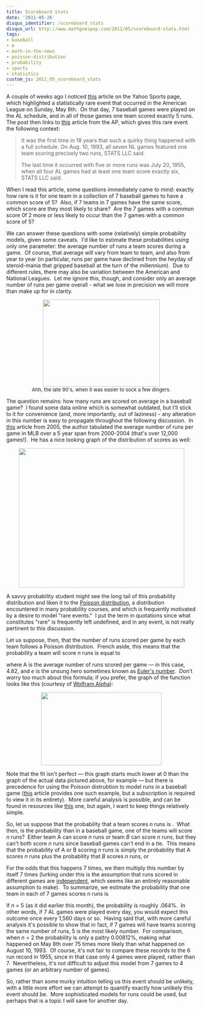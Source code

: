 ```yaml
---
title: Scoreboard Stats
date: '2011-05-26'
disqus_identifier: /scoreboard_stats
disqus_url: http://www.mathgoespop.com/2011/05/scoreboard-stats.html
tags:
- baseball
- e
- math-in-the-news
- poisson-distribution
- probability
- sports
- statistics
custom_js: 2011_05_scoreboard_stats
---
```


A couple of weeks ago I noticed <a href="http://sports.yahoo.com/mlb/blog/big_league_stew/post/Gimme-Five-American-League-scoreboard-features-?urn=mlb-wp5759">this</a> article on the Yahoo Sports page, which highlighted a statistically rare event that occurred in the American League on Sunday, May 8th.  On that day, 7 baseball games were played on the AL schedule, and in all of those games one team scored exactly 5 runs.  The post then links to <a href="http://news.yahoo.com/s/ap/20110509/ap_on_sp_ba_ne/bba5_alive">this</a> article from the AP, which gives this rare event the following context:

<blockquote><p>It was the first time in 18 years that such a quirky thing happened with a full schedule. On Aug. 10, 1993, all seven NL games featured one team scoring precisely two runs, STATS LLC said.</p><p>The last time it occurred with five or more runs was July 20, 1955, when all four AL games had at least one team score exactly six, STATS LLC said.</p></blockquote>

When I read this article, some questions immediately came to mind: exactly how rare is it for one team in a collection of 7 baseball games to have a common score of 5?  Also, if 7 teams in 7 games have the same score, which score are they most likely to share?  Are the 7 games with a common score 0f 2 more or less likely to occur than the 7 games with a common score of 5?

We can answer these questions with some (relatively) simple probability models, given some caveats.  I'd like to estimate these probabilities using only one parameter: the average number of runs a team scores during a game.  Of course, that average will vary from team to team, and also from year to year (in particular, runs per game have declined from the heyday of steroid-mania that gripped baseball at the turn of the millennium).  Due to different rules, there may also be variation between the American and National Leagues.  Let me ignore this, though, and consider only an average number of runs per game overall - what we lose in precision we will more than make up for in clarity.

<p style="text-align:center;font-size:small;"><a href="http://www.mathgoespop.com/images/2011/05/dingers.jpg"><img class="size-full wp-image-1249" title="dingers" src="http://www.mathgoespop.com/images/2011/05/dingers.jpg" alt="" width="310" height="230" /></a><br>Ahh, the late 90's, when it was easier to sock a few dingers.</p>

The question remains: how many runs are scored on average in a baseball game?  I found some data online which is somewhat outdated, but I'll stick to it for convenience (and, more importantly, out of laziness) - any alteration in this number is easy to propagate throughout the following discussion.  In <a href="http://www.hardballtimes.com/main/article/runs-per-game/">this</a> article from 2005, the author tabulated the average number of runs per game in MLB over a 5 year span from 2000-2004 (that's over 12,000 games!).  He has a nice looking graph of the distribution of scores as well:

<center><a href="http://www.hardballtimes.com/main/article/runs-per-game/"><img class="aligncenter size-full wp-image-1250" title="runspergame" src="http://www.mathgoespop.com/images/2011/05/runspergame.gif" alt="" width="439" height="369" /></a></center>

A savvy probability student might see the long tail of this probability distribution and liken it to the <a href="http://en.wikipedia.org/wiki/Poisson_distribution">Poisson distribution</a>, a distribution encountered in many probability courses, and which is frequently motivated by a desire to model "rare events."  I put the term in quotations since what constitutes "rare" is frequently left undefined, and in any event, is not really pertinent to this discussion.

Let us suppose, then, that the number of runs scored per game by each team follows a Poisson distribution.  French aside, this means that the probability a team will score <em>n</em> runs is equal to

<p style="text-align: center;"><span id="form1"></span></p>

<p>where A is the average number of runs scored per game &mdash; in this case, 4.82, and <em>e</em> is the unsung hero sometimes known as <a href="http://www.mathgoespop.com/2010/01/e-day.html">Euler's number</a>.  Don't worry too much about this formula; if you prefer, the graph of the function <span id="form2"></span> looks like this (courtesy of <a href="http://www.wolframalpha.com/">Wolfram Alpha</a>):</p>

<p style="text-align:center;"><a href="http://www.mathgoespop.com/images/2011/05/Picture-2.png"><img class="aligncenter size-full wp-image-1252" title="Poisson482" src="http://www.mathgoespop.com/images/2011/05/Picture-2.png" alt="" width="320" height="193" /></a></p>

<p>Note that the fit isn't perfect &mdash; this graph starts much lower at 0 than the graph of the actual data pictured above, for example &mdash; but there is precedence for using the Poisson distrubtion to model runs in a baseball game (<a href="http://www.jstor.org/pss/2684837">this</a> article provides one such example, but a subscription is required to view it in its entirety).  More careful analysis is possible, and can be found in resources like <a href="http://books.google.com/books?id=1mNZfyil2ecC&amp;lpg=PA168&amp;ots=oXZDh_q7X5&amp;dq=probability%20distribution%20of%20runs%20scored%20in%20a%20baseball%20game&amp;pg=PP1#v=onepage&amp;q=probability%20distribution%20of%20runs%20scored%20in%20a%20baseball%20game&amp;f=false">this</a> one, but again, I want to keep things relatively simple.</p>

<p>So, let us suppose that the probability that a team scores <em>n</em> runs is <span id="form3"></span>.  What then, is the probability than in a baseball game, one of the teams will score <em>n</em> runs?  Either team A can score <em>n</em> runs or team <em>B</em> can score <em>n</em> runs, but they can't both score <em>n</em> runs since baseball games can't end in a tie.  This means that the probability of A or B scoring <em>n</em> runs is simply the probability that A scores <em>n</em> runs plus the probability that <em>B</em> scores <em>n</em> runs, or <span id="form4"></span></p>

<p>For the odds that this happens 7 times, we then multiply this number by itself 7 times (lurking under this is the assumption that runs scored in different games are <a href="http://en.wikipedia.org/wiki/Independence_%28probability_theory%29">independent</a>, which seems like an entirely reasonable assumption to make).  To summarize, we estimate the probability that one team in each of 7 games scores n runs is</p>

<p style="text-align: center;"><span id="form5"></span></p>

<p>If <em>n</em> = 5 (as it did earlier this month), the probability is roughly .064%.  In other words, if 7 AL games were played every day, you would expect this outcome once every 1,560 days or so.  Having said that, with more careful analysis it's possible to show that in fact, if 7 games will have teams scoring the same number of runs, 5 is the most likely number.  For comparison, when <em>n</em> = 2 the probability is only a paltry 0.00812%, making what happened on May 8th over 75 times more likely than what happened on August 10, 1993.  Of course, it's not fair to compare these records to the 6 run record in 1955, since in that case only 4 games were played, rather than 7.  Nevertheless, it's not difficult to adjust this model from 7 games to 4 games (or an arbitrary number of games).</p>
<p>So, rather than some murky intuition telling us this event should be unlikely, with a little more effort we can attempt to quantify exactly how unlikely this event should be.  More sophisticated models for runs could be used, but perhaps that is a topic I will save for another day.</p>
